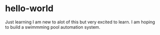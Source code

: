 # hello-world
Just learning
I am new to alot of this but very excited to learn.  I am hoping to build a swimmming pool automation system.
